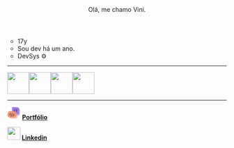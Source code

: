 <header>Olá, me chamo Vini.</header>

<ul type='circle'>
<li>17y
<li>Sou dev há um ano.
<li>DevSys ⚙️
</ul>

<hr>

<img loading='lazy' align='center' width='50' height='50' src="https://cdn.jsdelivr.net/gh/devicons/devicon/icons/javascript/javascript-original.svg" /><img loading='lazy' align='center' width='50' height='50' src="https://cdn.jsdelivr.net/gh/devicons/devicon/icons/python/python-original.svg" /><img loading='lazy' align='center' width='50' height='50' src="https://cdn.jsdelivr.net/gh/devicons/devicon/icons/cplusplus/cplusplus-original.svg" /><img align='center' width='50' height='50' src="https://cdn.jsdelivr.net/gh/devicons/devicon/icons/java/java-original.svg" />

<hr>

<img width='30' height='30' src="logo.svg"> <strong>  <a href='https://port-1wzw.onrender.com' target='_blank'>Portfólio</a>

<img width='30' height='30' src="https://cdn.jsdelivr.net/gh/devicons/devicon/icons/linkedin/linkedin-original.svg" />  <a href='https://www.linkedin.com/in/vinicius-gabriel-639869297/' target='_blank'><strong>Linkedin</strong></a>




          

          
